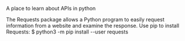 A place to learn about APIs in python

The Requests package allows a Python program to easily request information
from a website and examine the response. Use pip to install Requests:
$ python3 -m pip install --user requests
